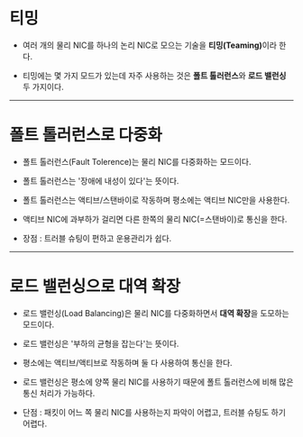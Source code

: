 
# 티밍

* 여러 개의 물리 NIC를 하나의 논리 NIC로 모으는 기술을 <b>티밍(Teaming)</b>이라 한다.

* 티밍에는 몇 가지 모드가 있는데 자주 사용하는 것은 <b>폴트 톨러런스</b>와 <b>로드 밸런싱</b> 두 가지이다.

---

# 폴트 톨러런스로 다중화

* 폴트 톨러런스(Fault Tolerence)는 물리 NIC를 다중화하는 모드이다.

* 폴트 톨러런스는 '장애에 내성이 있다'는 뜻이다.

* 폴트 톨러런스는 액티브/스탠바이로 작동하며 평소에는 액티브 NIC만을 사용한다.

* 액티브 NIC에 과부하가 걸리면 다른 한쪽의 물리 NIC(=스탠바이)로 통신을 한다.

* 장점 : 트러블 슈팅이 편하고 운용관리가 쉽다.

---

# 로드 밸런싱으로 대역 확장

* 로드 밸런싱(Load Balancing)은 물리 NIC를 다중화하면서 <b>대역 확장</b>을 도모하는 모드이다.

* 로드 밸런싱은 '부하의 균형을 잡는다'는 뜻이다.

* 평소에는 액티브/액티브로 작동하며 둘 다 사용하여 통신을 한다.

* 로드 밸런싱은 평소에 양쪽 물리 NIC를 사용하기 때문에 폴트 톨러런스에 비해 많은 통신 처리가 가능하다.

* 단점 : 패킷이 어느 쪽 물리 NIC를 사용하는지 파악이 어렵고, 트러블 슈팅도 하기 어렵다.
